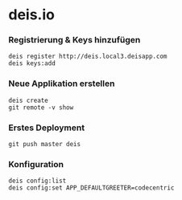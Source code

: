 deis.io
=======

### Registrierung & Keys hinzufügen

    deis register http://deis.local3.deisapp.com
    deis keys:add

### Neue Applikation erstellen

    deis create
    git remote -v show

### Erstes Deployment

    git push master deis

### Konfiguration

    deis config:list
    deis config:set APP_DEFAULTGREETER=codecentric
